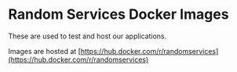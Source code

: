 # Random Services Docker Images

These are used to test and host our applications.

Images are hosted at [https://hub.docker.com/r/randomservices](https://hub.docker.com/r/randomservices)
